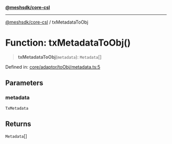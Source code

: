[**@meshsdk/core-csl**](../README.md)

***

[@meshsdk/core-csl](../globals.md) / txMetadataToObj

# Function: txMetadataToObj()

> **txMetadataToObj**(`metadata`): `Metadata`[]

Defined in: [core/adaptor/toObj/metadata.ts:5](https://github.com/MeshJS/mesh/blob/1abde1553cbd7cf2cf4e40197fc0de9e4a7d0f49/packages/mesh-core-csl/src/core/adaptor/toObj/metadata.ts#L5)

## Parameters

### metadata

`TxMetadata`

## Returns

`Metadata`[]
